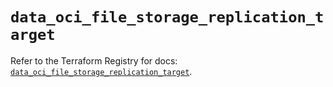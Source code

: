 # `data_oci_file_storage_replication_target`

Refer to the Terraform Registry for docs: [`data_oci_file_storage_replication_target`](https://registry.terraform.io/providers/hashicorp/oci/7.19.0/docs/data-sources/file_storage_replication_target).
